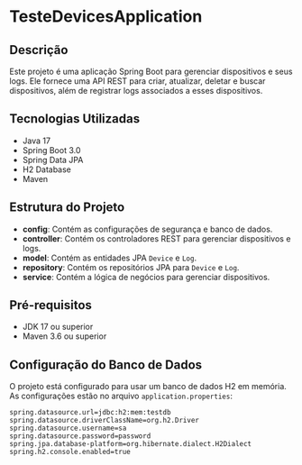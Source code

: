 # TesteDevicesApplication

## Descrição

Este projeto é uma aplicação Spring Boot para gerenciar dispositivos e seus logs. Ele fornece uma API REST para criar, atualizar, deletar e buscar dispositivos, além de registrar logs associados a esses dispositivos.

## Tecnologias Utilizadas

- Java 17
- Spring Boot 3.0
- Spring Data JPA
- H2 Database
- Maven

## Estrutura do Projeto

- **config**: Contém as configurações de segurança e banco de dados.
- **controller**: Contém os controladores REST para gerenciar dispositivos e logs.
- **model**: Contém as entidades JPA `Device` e `Log`.
- **repository**: Contém os repositórios JPA para `Device` e `Log`.
- **service**: Contém a lógica de negócios para gerenciar dispositivos.

## Pré-requisitos

- JDK 17 ou superior
- Maven 3.6 ou superior

## Configuração do Banco de Dados

O projeto está configurado para usar um banco de dados H2 em memória. As configurações estão no arquivo `application.properties`:

```properties
spring.datasource.url=jdbc:h2:mem:testdb
spring.datasource.driverClassName=org.h2.Driver
spring.datasource.username=sa
spring.datasource.password=password
spring.jpa.database-platform=org.hibernate.dialect.H2Dialect
spring.h2.console.enabled=true
